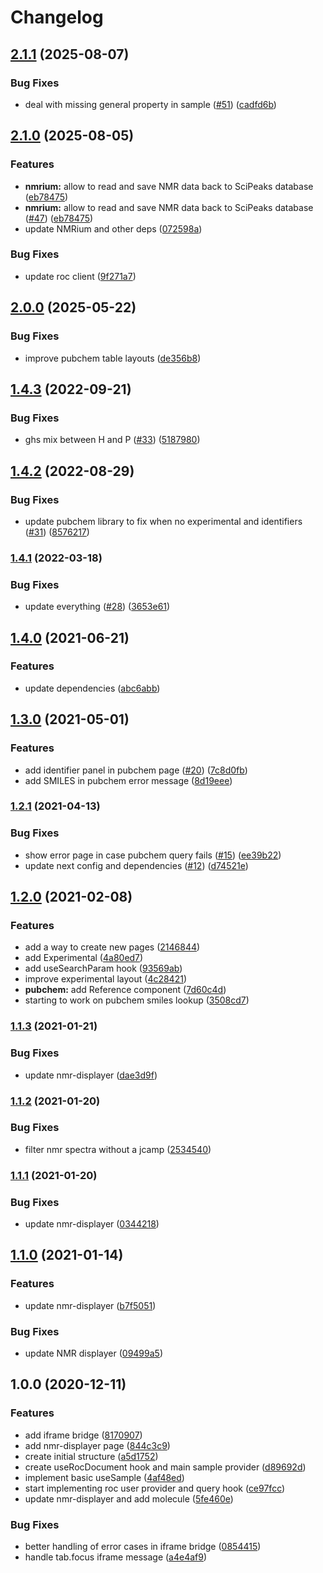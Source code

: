 # Changelog

## [2.1.1](https://github.com/zakodium/scipeaks-react/compare/v2.1.0...v2.1.1) (2025-08-07)


### Bug Fixes

* deal with missing general property in sample ([#51](https://github.com/zakodium/scipeaks-react/issues/51)) ([cadfd6b](https://github.com/zakodium/scipeaks-react/commit/cadfd6b279017e978492c74c7129efc67fe84c1b))

## [2.1.0](https://github.com/zakodium/scipeaks-react/compare/v2.0.0...v2.1.0) (2025-08-05)


### Features

* **nmrium:** allow to read and save NMR data back to SciPeaks database ([eb78475](https://github.com/zakodium/scipeaks-react/commit/eb7847573a1c3c2b5093f8d11ee3325d3dc66711))
* **nmrium:** allow to read and save NMR data back to SciPeaks database ([#47](https://github.com/zakodium/scipeaks-react/issues/47)) ([eb78475](https://github.com/zakodium/scipeaks-react/commit/eb7847573a1c3c2b5093f8d11ee3325d3dc66711))
* update NMRium and other deps ([072598a](https://github.com/zakodium/scipeaks-react/commit/072598a75d2452636ff601df7885c62866c16214))


### Bug Fixes

* update roc client ([9f271a7](https://github.com/zakodium/scipeaks-react/commit/9f271a7caf1e9033864f229feb1db0561bf78858))

## [2.0.0](https://github.com/zakodium/c6h6-react/compare/v1.4.3...v2.0.0) (2025-05-22)


### Bug Fixes

* improve pubchem table layouts ([de356b8](https://github.com/zakodium/c6h6-react/commit/de356b84438d4064f983bcc03792a119ced02036))

## [1.4.3](https://github.com/zakodium/c6h6-react/compare/v1.4.2...v1.4.3) (2022-09-21)


### Bug Fixes

* ghs mix between H and P ([#33](https://github.com/zakodium/c6h6-react/issues/33)) ([5187980](https://github.com/zakodium/c6h6-react/commit/518798004f4285fa7afa0c5d6b4122a35e5f1ddb))

## [1.4.2](https://github.com/zakodium/c6h6-react/compare/v1.4.1...v1.4.2) (2022-08-29)


### Bug Fixes

* update pubchem library to fix when no experimental and identifiers ([#31](https://github.com/zakodium/c6h6-react/issues/31)) ([8576217](https://github.com/zakodium/c6h6-react/commit/8576217c693e288a3f68d04383b2a606188524b3))

### [1.4.1](https://www.github.com/zakodium/c6h6-react/compare/v1.4.0...v1.4.1) (2022-03-18)


### Bug Fixes

* update everything ([#28](https://www.github.com/zakodium/c6h6-react/issues/28)) ([3653e61](https://www.github.com/zakodium/c6h6-react/commit/3653e61c2e76acd2568db9d9af0d858a3337fe4e))

## [1.4.0](https://www.github.com/zakodium/c6h6-react/compare/v1.3.0...v1.4.0) (2021-06-21)


### Features

* update dependencies ([abc6abb](https://www.github.com/zakodium/c6h6-react/commit/abc6abb35f3a71427e7b21dfd3aba0f7651b5332))

## [1.3.0](https://www.github.com/zakodium/c6h6-react/compare/v1.2.1...v1.3.0) (2021-05-01)


### Features

* add identifier panel in pubchem page ([#20](https://www.github.com/zakodium/c6h6-react/issues/20)) ([7c8d0fb](https://www.github.com/zakodium/c6h6-react/commit/7c8d0fbb0d905a018bf33adbfddfaa6958734ad6))
* add SMILES in pubchem error message ([8d19eee](https://www.github.com/zakodium/c6h6-react/commit/8d19eee76c1afa2c7c4933e74bfb94fac1ac982a))

### [1.2.1](https://www.github.com/zakodium/c6h6-react/compare/v1.2.0...v1.2.1) (2021-04-13)


### Bug Fixes

* show error page in case pubchem query fails ([#15](https://www.github.com/zakodium/c6h6-react/issues/15)) ([ee39b22](https://www.github.com/zakodium/c6h6-react/commit/ee39b220a2ce3144b0089c8f8ba090087a1ad020))
* update next config and dependencies ([#12](https://www.github.com/zakodium/c6h6-react/issues/12)) ([d74521e](https://www.github.com/zakodium/c6h6-react/commit/d74521edc17f015af877ba4b63038a5cc9c2dfb3))

## [1.2.0](https://www.github.com/zakodium/c6h6-react/compare/v1.1.3...v1.2.0) (2021-02-08)


### Features

* add a way to create new pages ([2146844](https://www.github.com/zakodium/c6h6-react/commit/21468440f32528435d691f968045c0c767b4fc29))
* add Experimental ([4a80ed7](https://www.github.com/zakodium/c6h6-react/commit/4a80ed7314066e17733d38eeb52f28f2d37104e3))
* add useSearchParam hook ([93569ab](https://www.github.com/zakodium/c6h6-react/commit/93569abdca2591288903145b5760630a3955cccc))
* improve  experimental layout ([4c28421](https://www.github.com/zakodium/c6h6-react/commit/4c2842125fd54b0a7df37e14cc038a4f2966b706))
* **pubchem:** add Reference component ([7d60c4d](https://www.github.com/zakodium/c6h6-react/commit/7d60c4de3944a6109aef23ae8e5a52c9dcb45c49))
* starting to work on pubchem smiles lookup ([3508cd7](https://www.github.com/zakodium/c6h6-react/commit/3508cd7d3742afd2c6e77d41ddcd9003e26edb6a))

### [1.1.3](https://www.github.com/zakodium/c6h6-react/compare/v1.1.2...v1.1.3) (2021-01-21)


### Bug Fixes

* update nmr-displayer ([dae3d9f](https://www.github.com/zakodium/c6h6-react/commit/dae3d9f778e29697777b8e1843c657b68ead2f7a))

### [1.1.2](https://www.github.com/zakodium/c6h6-react/compare/v1.1.1...v1.1.2) (2021-01-20)


### Bug Fixes

* filter nmr spectra without a jcamp ([2534540](https://www.github.com/zakodium/c6h6-react/commit/253454036bdcfc69904aa7ca95d603478f7b8998))

### [1.1.1](https://www.github.com/zakodium/c6h6-react/compare/v1.1.0...v1.1.1) (2021-01-20)


### Bug Fixes

* update nmr-displayer ([0344218](https://www.github.com/zakodium/c6h6-react/commit/03442184a800a14f9ffbad64ae05b05f2189a23c))

## [1.1.0](https://www.github.com/zakodium/c6h6-react/compare/v1.0.0...v1.1.0) (2021-01-14)


### Features

* update nmr-displayer ([b7f5051](https://www.github.com/zakodium/c6h6-react/commit/b7f5051faab57900ea2eb6e48a9eb03dbbedd882))


### Bug Fixes

* update NMR displayer ([09499a5](https://www.github.com/zakodium/c6h6-react/commit/09499a55c0eedbaaa6d0fb7e45b1237239177e93))

## 1.0.0 (2020-12-11)


### Features

* add iframe bridge ([8170907](https://www.github.com/zakodium/c6h6-react/commit/81709073f01c58c9c8e4d244f257f4edd8e6d106))
* add nmr-displayer page ([844c3c9](https://www.github.com/zakodium/c6h6-react/commit/844c3c9545411f7af83954fa202514bf4c4190d1))
* create initial structure ([a5d1752](https://www.github.com/zakodium/c6h6-react/commit/a5d1752064959bd427cdfe39f1d522dacbcb97d9))
* create useRocDocument hook and main sample provider ([d89692d](https://www.github.com/zakodium/c6h6-react/commit/d89692d413e16d7dec1b0dd23619e4127009cc82))
* implement basic useSample ([4af48ed](https://www.github.com/zakodium/c6h6-react/commit/4af48edccba252f700a3eb86583bec9982931cfc))
* start implementing roc user provider and query hook ([ce97fcc](https://www.github.com/zakodium/c6h6-react/commit/ce97fccab1c8f451f6e84e620ad9ece769feaed2))
* update nmr-displayer and add molecule ([5fe460e](https://www.github.com/zakodium/c6h6-react/commit/5fe460e0d53ed5a6ae5bc3536a4a4b0540334455))


### Bug Fixes

* better handling of error cases in iframe bridge ([0854415](https://www.github.com/zakodium/c6h6-react/commit/0854415420b6c680221079178a94997905537d83))
* handle tab.focus iframe message ([a4e4af9](https://www.github.com/zakodium/c6h6-react/commit/a4e4af9219d9adc4d6d8672adb8a4c4e405efbf3))
